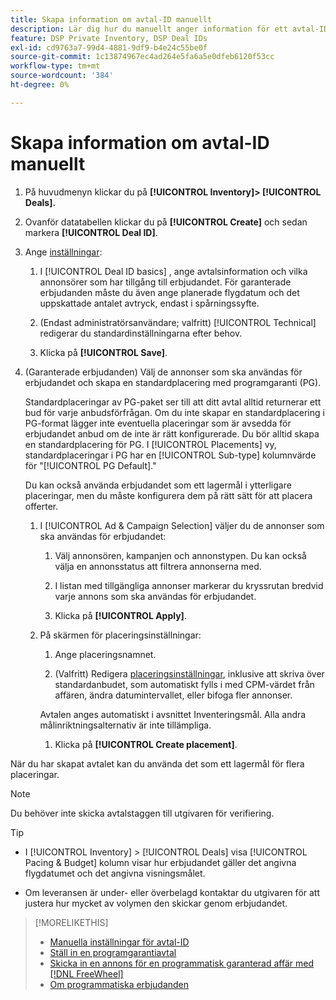 ```yaml
---
title: Skapa information om avtal-ID manuellt
description: Lär dig hur du manuellt anger information för ett avtal-ID.
feature: DSP Private Inventory, DSP Deal IDs
exl-id: cd9763a7-99d4-4881-9df9-b4e24c55be0f
source-git-commit: 1c13874967ec4ad264e5fa6a5e0dfeb6120f53cc
workflow-type: tm+mt
source-wordcount: '384'
ht-degree: 0%

---
```


# Skapa information om avtal-ID manuellt

1. På huvudmenyn klickar du på **[!UICONTROL Inventory]> [!UICONTROL Deals].**

1. Ovanför datatabellen klickar du på **[!UICONTROL Create]** och sedan markera **[!UICONTROL Deal ID]**.

1. Ange [inställningar](deal-id-settings.md):

   1. I [!UICONTROL Deal ID basics] , ange avtalsinformation och vilka annonsörer som har tillgång till erbjudandet. För garanterade erbjudanden måste du även ange planerade flygdatum och det uppskattade antalet avtryck, endast i spårningssyfte.

   1. (Endast administratörsanvändare; valfritt) [!UICONTROL Technical] redigerar du standardinställningarna efter behov.

   1. Klicka på **[!UICONTROL Save]**.

1. (Garanterade erbjudanden) Välj de annonser som ska användas för erbjudandet och skapa en standardplacering med programgaranti (PG).

   Standardplaceringar av PG-paket ser till att ditt avtal alltid returnerar ett bud för varje anbudsförfrågan. Om du inte skapar en standardplacering i PG-format lägger inte eventuella placeringar som är avsedda för erbjudandet anbud om de inte är rätt konfigurerade. Du bör alltid skapa en standardplacering för PG. I [!UICONTROL Placements] vy, standardplaceringar i PG har en [!UICONTROL Sub-type] kolumnvärde för &quot;[!UICONTROL PG Default].&quot;

   Du kan också använda erbjudandet som ett lagermål i ytterligare placeringar, men du måste konfigurera dem på rätt sätt för att placera offerter.

   1. I [!UICONTROL Ad & Campaign Selection] väljer du de annonser som ska användas för erbjudandet:

      1. Välj annonsören, kampanjen och annonstypen. Du kan också välja en annonsstatus att filtrera annonserna med.

      1. I listan med tillgängliga annonser markerar du kryssrutan bredvid varje annons som ska användas för erbjudandet.

      1. Klicka på **[!UICONTROL Apply]**.
   1. På skärmen för placeringsinställningar:

      1. Ange placeringsnamnet.

      1. (Valfritt) Redigera [placeringsinställningar](/help/dsp/campaign-management/placements/placement-settings.md), inklusive att skriva över standardanbudet, som automatiskt fylls i med CPM-värdet från affären, ändra datumintervallet, eller bifoga fler annonser.

      Avtalen anges automatiskt i avsnittet Inventeringsmål. Alla andra målinriktningsalternativ är inte tillämpliga.

      1. Klicka på **[!UICONTROL Create placement]**.



När du har skapat avtalet kan du använda det som ett lagermål för flera placeringar.

>[!NOTE]
>
> Du behöver inte skicka avtalstaggen till utgivaren för verifiering.

>[!TIP]
>
>* I [!UICONTROL Inventory] > [!UICONTROL Deals] visa [!UICONTROL Pacing & Budget] kolumn visar hur erbjudandet gäller det angivna flygdatumet och det angivna visningsmålet.
>
>* Om leveransen är under- eller överbelagd kontaktar du utgivaren för att justera hur mycket av volymen den skickar genom erbjudandet.


>[!MORELIKETHIS]
>
>* [Manuella inställningar för avtal-ID](deal-id-settings.md)
>* [Ställ in en programgarantiavtal](programmatic-guaranteed-set-up.md)
>* [Skicka in en annons för en programmatisk garanterad affär med [!DNL FreeWheel]](freewheel-submit.md)
>* [Om programmatiska erbjudanden](programmatic-guaranteed-about.md)

<!-- >* [Specify Placements and Ads for a Private Deal](deal-id-attach-placements.md)-->